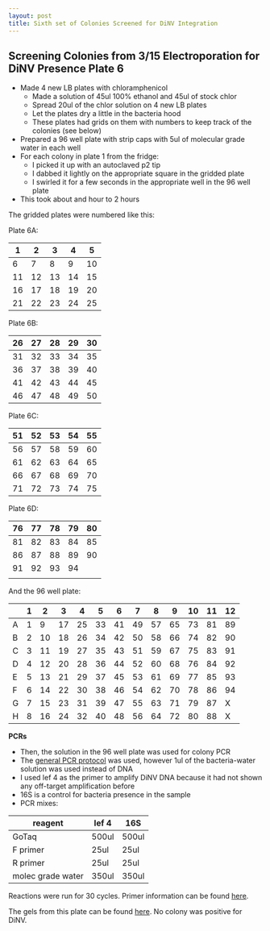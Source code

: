 ```yaml
---
layout: post
title: Sixth set of Colonies Screened for DiNV Integration 
---
```


## Screening Colonies from 3/15 Electroporation for DiNV Presence Plate 6

- Made 4 new LB plates with chloramphenicol 
    - Made a solution of 45ul 100% ethanol and 45ul of stock chlor 
    - Spread 20ul of the chlor solution on 4 new LB plates 
    - Let the plates dry a little in the bacteria hood 
    - These plates had grids on them with numbers to keep track of the colonies (see below)
- Prepared a 96 well plate with strip caps with 5ul of molecular grade water in each well 
- For each colony in plate 1 from  the fridge:
    - I picked it up with an autoclaved p2 tip 
    - I dabbed it lightly on the appropriate square in the gridded plate
    - I swirled it for a few seconds in the appropriate well in the 96 well plate 
- This took about and hour to 2 hours

The gridded plates were numbered like this:

Plate 6A:

| 1  | 2  | 3  | 4  | 5  |
|----|----|----|----|----|
| 6  | 7  | 8  | 9  | 10 |
| 11 | 12 | 13 | 14 | 15 |
| 16 | 17 | 18 | 19 | 20 |
| 21 | 22 | 23 | 24 | 25 |

Plate 6B:

| 26 | 27 | 28 | 29 | 30 |
|----|----|----|----|----|
| 31 | 32 | 33 | 34 | 35 |
| 36 | 37 | 38 | 39 | 40 |
| 41 | 42 | 43 | 44 | 45 |
| 46 | 47 | 48 | 49 | 50 |

Plate 6C:

| 51 | 52 | 53 | 54 | 55 |
|----|----|----|----|----|
| 56 | 57 | 58 | 59 | 60 |
| 61 | 62 | 63 | 64 | 65 |
| 66 | 67 | 68 | 69 | 70 |
| 71 | 72 | 73 | 74 | 75 |

Plate 6D: 

| 76 | 77 | 78 | 79 | 80 |
|----|----|----|----|----|
| 81 | 82 | 83 | 84 | 85 |
| 86 | 87 | 88 | 89 | 90 |
| 91 | 92 | 93 | 94 |    |
|    |    |    |    |    |

And the 96 well plate:

|   | 1 | 2  | 3  | 4  | 5  | 6  | 7  | 8  | 9  | 10 | 11 | 12 |
|---|---|----|----|----|----|----|----|----|----|----|----|----|
| A | 1 | 9  | 17 | 25 | 33 | 41 | 49 | 57 | 65 | 73 | 81 | 89 |
| B | 2 | 10 | 18 | 26 | 34 | 42 | 50 | 58 | 66 | 74 | 82 | 90 |
| C | 3 | 11 | 19 | 27 | 35 | 43 | 51 | 59 | 67 | 75 | 83 | 91 |
| D | 4 | 12 | 20 | 28 | 36 | 44 | 52 | 60 | 68 | 76 | 84 | 92 |
| E | 5 | 13 | 21 | 29 | 37 | 45 | 53 | 61 | 69 | 77 | 85 | 93 |
| F | 6 | 14 | 22 | 30 | 38 | 46 | 54 | 62 | 70 | 78 | 86 | 94 |
| G | 7 | 15 | 23 | 31 | 39 | 47 | 55 | 63 | 71 | 79 | 87 | X  |
| H | 8 | 16 | 24 | 32 | 40 | 48 | 56 | 64 | 72 | 80 | 88 | X  |

**PCRs**

- Then, the solution in the 96 well plate was used for colony PCR 
- The [general PCR protocol](https://github.com/meschedl/Unckless_Lab_Resources/blob/main/protocols/PCR_protocol_general.md) was used, however 1ul of the bacteria-water solution was used instead of DNA 
- I used lef 4 as the primer to amplify DiNV DNA because it had not shown any off-target amplification before 
- 16S is a control for bacteria presence in the sample
- PCR mixes:

|reagent|lef 4|16S|
|---|---|---|
|GoTaq|500ul|500ul|
|F primer|25ul|25ul|
|R primer|25ul|25ul|
|molec grade water|350ul|350ul|

Reactions were run for 30 cycles. Primer information can be found [here](https://docs.google.com/spreadsheets/d/1IaLLjsa4SXJr90wUi8xyE1dYvWmHsbThSz3d8N9KaK0/edit?usp=drive_link).

The gels from this plate can be found [here](https://drive.google.com/drive/folders/12oYUwroZiQ3-dAaHdFgT97VjuASxsUo9). No colony was positive for DiNV. 
